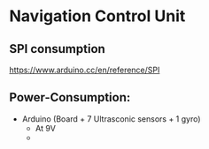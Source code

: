 # Navigation Control Unit

## SPI consumption
https://www.arduino.cc/en/reference/SPI

## Power-Consumption:
* Arduino (Board + 7 Ultrasconic sensors + 1 gyro)
  * At 9V 
  *

